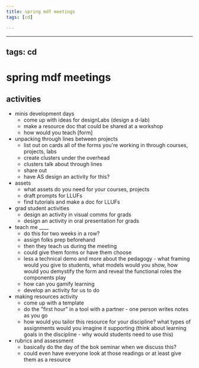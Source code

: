 ```yaml
---
title: spring mdf meetings
tags: [cd]

---
```


---
tags: cd
---

# spring mdf meetings

## activities
* minis development days
    * come up with ideas for designLabs (design a d-lab)
    * make a resource doc that could be shared at a workshop
    * how would you teach [form]
* unpacking through lines between projects
    * list out on cards all of the forms you're working in through courses, projects, labs
    * create clusters under the overhead
    * clusters talk about through lines
    * share out
    * have AS design an activity for this?
* assets
    * what assets do you need for your courses, projects
    * draft prompts for LLUFs
    * find tutorials and make a doc for LLUFs
* grad student activities
    * design an activity in visual comms for grads
    * design an activity in oral presentation for grads
* teach me ____
    * do this for two weeks in a row?
    * assign folks prep beforehand
    * then they teach us during the meeting
    * could give them forms or have them choose
    * less a technical demo and more about the pedagogy - what framing would you give to students, what models would you show, how would you demystify the form and reveal the functional roles the components play
    * how can you gamify learning
    * develop an activity for us to do
* making resources activity
    * come up with a template
    * do the "first hour" in a tool with a partner - one person writes notes as you go
    * how would you tailor this resource for your discipline? what types of assignments would you imagine it supporting (think about learning goals in the discipline - why would students need to use this)
* rubrics and assessment
    * basically do the day of the bok seminar when we discuss this? 
    * could even have everyone look at those readings or at least give them as a resource